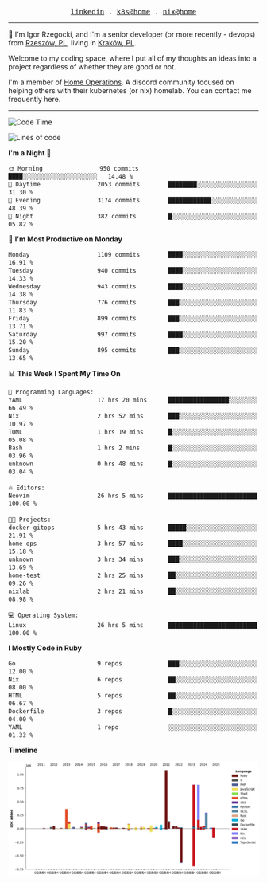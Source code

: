 <p align="center">
  <samp>
    <a href="https://www.linkedin.com/in/ajgon">linkedin</a> .
    <a href="https://github.com/deedee-ops/k8s-gitops">k8s@home</a> .
    <a href="https://github.com/deedee-ops/nixlab">nix@home</a>
  </samp>
</p>

----------------------------------------------------------------

:wave: I'm Igor Rzegocki, and I'm a senior developer (or more recently - devops) from [Rzeszów, PL](https://en.wikipedia.org/wiki/Rzesz%C3%B3w), living in [Kraków, PL](https://en.wikipedia.org/wiki/Krak%C3%B3w).

Welcome to my coding space, where I put all of my thoughts an ideas into a project regardless of whether they are good or not.

I'm a member of [Home Operations](https://discord.gg/home-operations). A discord community focused on helping others with their kubernetes (or nix) homelab. You can contact me frequently here.

----------------------------------------------------------------

<!--START_SECTION:waka-->
![Code Time](http://img.shields.io/badge/Code%20Time-555%20hrs%2010%20mins-blue)

![Lines of code](https://img.shields.io/badge/From%20Hello%20World%20I%27ve%20Written-4.9%20million%20lines%20of%20code-blue)

**I'm a Night 🦉** 

```text
🌞 Morning                950 commits         ████░░░░░░░░░░░░░░░░░░░░░   14.48 % 
🌆 Daytime                2053 commits        ████████░░░░░░░░░░░░░░░░░   31.30 % 
🌃 Evening                3174 commits        ████████████░░░░░░░░░░░░░   48.39 % 
🌙 Night                  382 commits         █░░░░░░░░░░░░░░░░░░░░░░░░   05.82 % 
```
📅 **I'm Most Productive on Monday** 

```text
Monday                   1109 commits        ████░░░░░░░░░░░░░░░░░░░░░   16.91 % 
Tuesday                  940 commits         ████░░░░░░░░░░░░░░░░░░░░░   14.33 % 
Wednesday                943 commits         ████░░░░░░░░░░░░░░░░░░░░░   14.38 % 
Thursday                 776 commits         ███░░░░░░░░░░░░░░░░░░░░░░   11.83 % 
Friday                   899 commits         ███░░░░░░░░░░░░░░░░░░░░░░   13.71 % 
Saturday                 997 commits         ████░░░░░░░░░░░░░░░░░░░░░   15.20 % 
Sunday                   895 commits         ███░░░░░░░░░░░░░░░░░░░░░░   13.65 % 
```


📊 **This Week I Spent My Time On** 

```text
💬 Programming Languages: 
YAML                     17 hrs 20 mins      █████████████████░░░░░░░░   66.49 % 
Nix                      2 hrs 52 mins       ███░░░░░░░░░░░░░░░░░░░░░░   10.97 % 
TOML                     1 hrs 19 mins       █░░░░░░░░░░░░░░░░░░░░░░░░   05.08 % 
Bash                     1 hrs 2 mins        █░░░░░░░░░░░░░░░░░░░░░░░░   03.96 % 
unknown                  0 hrs 48 mins       █░░░░░░░░░░░░░░░░░░░░░░░░   03.04 % 

🔥 Editors: 
Neovim                   26 hrs 5 mins       █████████████████████████   100.00 % 

🐱‍💻 Projects: 
docker-gitops            5 hrs 43 mins       █████░░░░░░░░░░░░░░░░░░░░   21.91 % 
home-ops                 3 hrs 57 mins       ████░░░░░░░░░░░░░░░░░░░░░   15.18 % 
unknown                  3 hrs 34 mins       ███░░░░░░░░░░░░░░░░░░░░░░   13.69 % 
home-test                2 hrs 25 mins       ██░░░░░░░░░░░░░░░░░░░░░░░   09.26 % 
nixlab                   2 hrs 21 mins       ██░░░░░░░░░░░░░░░░░░░░░░░   08.98 % 

💻 Operating System: 
Linux                    26 hrs 5 mins       █████████████████████████   100.00 % 
```

**I Mostly Code in Ruby** 

```text
Go                       9 repos             ███░░░░░░░░░░░░░░░░░░░░░░   12.00 % 
Nix                      6 repos             ██░░░░░░░░░░░░░░░░░░░░░░░   08.00 % 
HTML                     5 repos             ██░░░░░░░░░░░░░░░░░░░░░░░   06.67 % 
Dockerfile               3 repos             █░░░░░░░░░░░░░░░░░░░░░░░░   04.00 % 
YAML                     1 repo              ░░░░░░░░░░░░░░░░░░░░░░░░░   01.33 % 
```



**Timeline**

![Lines of Code chart](https://raw.githubusercontent.com/ajgon/ajgon/master/assets/bar_graph.png)


<!--END_SECTION:waka-->
